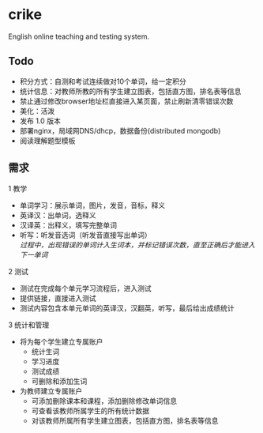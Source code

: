 ﻿crike
=====

English online teaching and testing system.

Todo
-----
* 积分方式：自测和考试连续做对10个单词，给一定积分
* 统计信息：对教师所教的所有学生建立图表，包括直方图，排名表等信息
* 禁止通过修改browser地址栏直接进入某页面，禁止刷新清零错误次数
* 美化：活泼
* 发布 1.0 版本
* 部署nginx，局域网DNS/dhcp，数据备份(distributed mongodb)
* 阅读理解题型模板

需求
-----

1 教学

*  单词学习：展示单词，图片，发音，音标，释义  
*  英译汉：出单词，选释义  
*  汉译英：出释义，填写完整单词  
*  听写：听发音选词（听发音直接写出单词）  
*过程中，出现错误的单词计入生词本，并标记错误次数，直至正确后才能进入下一单词*

2 测试 
 
*  测试在完成每个单元学习流程后，进入测试  
*  提供链接，直接进入测试  
*  测试内容包含本单元单词的英译汉，汉翻英，听写，最后给出成绩统计

3 统计和管理
  
* 将为每个学生建立专属账户
	* 统计生词
	* 学习进度
	* 测试成绩
	* 可删除和添加生词
* 为教师建立专属账户
	* 可添加删除课本和课程，添加删除修改单词信息
	* 可查看该教师所属学生的所有统计数据
	* 对该教师所属所有学生建立图表，包括直方图，排名表等信息
